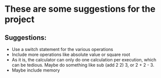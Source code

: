 # These are some suggestions for the project

## Suggestions:
- Use a switch statement for the various operations
- Include more operations like absolute value or square root
- As it is, the calculator can only do one calculation per execution, which can be tedious. Maybe do something like  sub (add 2 2) 3, or 2 + 2 - 3.
- Maybe include memory
